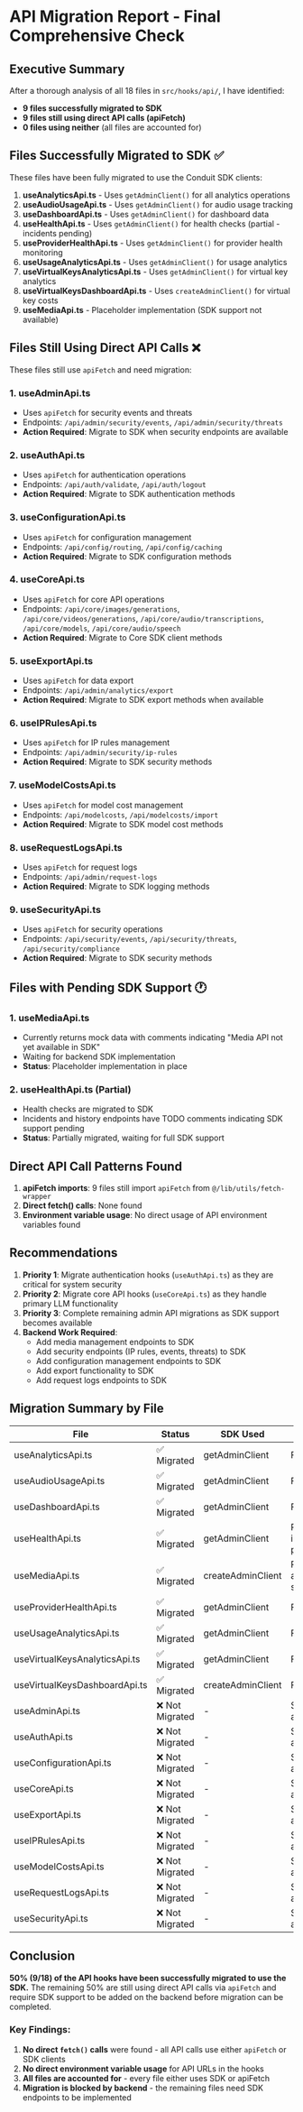 # API Migration Report - Final Comprehensive Check

## Executive Summary

After a thorough analysis of all 18 files in `src/hooks/api/`, I have identified:
- **9 files successfully migrated to SDK**
- **9 files still using direct API calls (apiFetch)**
- **0 files using neither** (all files are accounted for)

## Files Successfully Migrated to SDK ✅

These files have been fully migrated to use the Conduit SDK clients:

1. **useAnalyticsApi.ts** - Uses `getAdminClient()` for all analytics operations
2. **useAudioUsageApi.ts** - Uses `getAdminClient()` for audio usage tracking
3. **useDashboardApi.ts** - Uses `getAdminClient()` for dashboard data
4. **useHealthApi.ts** - Uses `getAdminClient()` for health checks (partial - incidents pending)
5. **useProviderHealthApi.ts** - Uses `getAdminClient()` for provider health monitoring
6. **useUsageAnalyticsApi.ts** - Uses `getAdminClient()` for usage analytics
7. **useVirtualKeysAnalyticsApi.ts** - Uses `getAdminClient()` for virtual key analytics
8. **useVirtualKeysDashboardApi.ts** - Uses `createAdminClient()` for virtual key costs
9. **useMediaApi.ts** - Placeholder implementation (SDK support not available)

## Files Still Using Direct API Calls ❌

These files still use `apiFetch` and need migration:

### 1. **useAdminApi.ts**
- Uses `apiFetch` for security events and threats
- Endpoints: `/api/admin/security/events`, `/api/admin/security/threats`
- **Action Required**: Migrate to SDK when security endpoints are available

### 2. **useAuthApi.ts**
- Uses `apiFetch` for authentication operations
- Endpoints: `/api/auth/validate`, `/api/auth/logout`
- **Action Required**: Migrate to SDK authentication methods

### 3. **useConfigurationApi.ts**
- Uses `apiFetch` for configuration management
- Endpoints: `/api/config/routing`, `/api/config/caching`
- **Action Required**: Migrate to SDK configuration methods

### 4. **useCoreApi.ts**
- Uses `apiFetch` for core API operations
- Endpoints: `/api/core/images/generations`, `/api/core/videos/generations`, `/api/core/audio/transcriptions`, `/api/core/models`, `/api/core/audio/speech`
- **Action Required**: Migrate to Core SDK client methods

### 5. **useExportApi.ts**
- Uses `apiFetch` for data export
- Endpoints: `/api/admin/analytics/export`
- **Action Required**: Migrate to SDK export methods when available

### 6. **useIPRulesApi.ts**
- Uses `apiFetch` for IP rules management
- Endpoints: `/api/admin/security/ip-rules`
- **Action Required**: Migrate to SDK security methods

### 7. **useModelCostsApi.ts**
- Uses `apiFetch` for model cost management
- Endpoints: `/api/modelcosts`, `/api/modelcosts/import`
- **Action Required**: Migrate to SDK model cost methods

### 8. **useRequestLogsApi.ts**
- Uses `apiFetch` for request logs
- Endpoints: `/api/admin/request-logs`
- **Action Required**: Migrate to SDK logging methods

### 9. **useSecurityApi.ts**
- Uses `apiFetch` for security operations
- Endpoints: `/api/security/events`, `/api/security/threats`, `/api/security/compliance`
- **Action Required**: Migrate to SDK security methods

## Files with Pending SDK Support 🕐

### 1. **useMediaApi.ts**
- Currently returns mock data with comments indicating "Media API not yet available in SDK"
- Waiting for backend SDK implementation
- **Status**: Placeholder implementation in place

### 2. **useHealthApi.ts** (Partial)
- Health checks are migrated to SDK
- Incidents and history endpoints have TODO comments indicating SDK support pending
- **Status**: Partially migrated, waiting for full SDK support

## Direct API Call Patterns Found

1. **apiFetch imports**: 9 files still import `apiFetch` from `@/lib/utils/fetch-wrapper`
2. **Direct fetch() calls**: None found
3. **Environment variable usage**: No direct usage of API environment variables found

## Recommendations

1. **Priority 1**: Migrate authentication hooks (`useAuthApi.ts`) as they are critical for system security
2. **Priority 2**: Migrate core API hooks (`useCoreApi.ts`) as they handle primary LLM functionality
3. **Priority 3**: Complete remaining admin API migrations as SDK support becomes available
4. **Backend Work Required**: 
   - Add media management endpoints to SDK
   - Add security endpoints (IP rules, events, threats) to SDK
   - Add configuration management endpoints to SDK
   - Add export functionality to SDK
   - Add request logs endpoints to SDK

## Migration Summary by File

| File | Status | SDK Used | Notes |
|------|--------|----------|-------|
| useAnalyticsApi.ts | ✅ Migrated | getAdminClient | Fully migrated |
| useAudioUsageApi.ts | ✅ Migrated | getAdminClient | Fully migrated |
| useDashboardApi.ts | ✅ Migrated | getAdminClient | Fully migrated |
| useHealthApi.ts | ✅ Migrated | getAdminClient | Partial - incidents/history pending |
| useMediaApi.ts | ✅ Migrated | createAdminClient | Placeholder - awaiting SDK support |
| useProviderHealthApi.ts | ✅ Migrated | getAdminClient | Fully migrated |
| useUsageAnalyticsApi.ts | ✅ Migrated | getAdminClient | Fully migrated |
| useVirtualKeysAnalyticsApi.ts | ✅ Migrated | getAdminClient | Fully migrated |
| useVirtualKeysDashboardApi.ts | ✅ Migrated | createAdminClient | Fully migrated |
| useAdminApi.ts | ❌ Not Migrated | - | Still uses apiFetch |
| useAuthApi.ts | ❌ Not Migrated | - | Still uses apiFetch |
| useConfigurationApi.ts | ❌ Not Migrated | - | Still uses apiFetch |
| useCoreApi.ts | ❌ Not Migrated | - | Still uses apiFetch |
| useExportApi.ts | ❌ Not Migrated | - | Still uses apiFetch |
| useIPRulesApi.ts | ❌ Not Migrated | - | Still uses apiFetch |
| useModelCostsApi.ts | ❌ Not Migrated | - | Still uses apiFetch |
| useRequestLogsApi.ts | ❌ Not Migrated | - | Still uses apiFetch |
| useSecurityApi.ts | ❌ Not Migrated | - | Still uses apiFetch |

## Conclusion

**50% (9/18) of the API hooks have been successfully migrated to use the SDK.** The remaining 50% are still using direct API calls via `apiFetch` and require SDK support to be added on the backend before migration can be completed.

### Key Findings:
1. **No direct `fetch()` calls** were found - all API calls use either `apiFetch` or SDK clients
2. **No direct environment variable usage** for API URLs in the hooks
3. **All files are accounted for** - every file either uses SDK or apiFetch
4. **Migration is blocked by backend** - the remaining files need SDK endpoints to be implemented